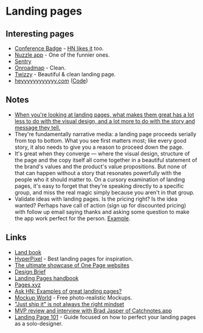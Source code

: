 # Landing pages

## Interesting pages

* [Conference Badge](https://www.conferencebadge.com) - [HN likes it](https://news.ycombinator.com/item?id=18410628) too.
* [Nuzzle app](https://muzzleapp.com) - One of the funnier ones.
* [Sentry](https://sentry.io/welcome/)
* [Onroadmap](https://onroadmap.com) - Clean.
* [Twizzy](https://twizzy.app) - Beautiful & clean landing page.
* [heyyyyyyyyyyyy.com](https://heyyyyyyyyyyyy.com) ([Code](https://github.com/thesephist/h12y))

## Notes

* [When you're looking at landing pages, what makes them great has a lot less to do with the visual design, and a lot more to do with the story and message they tell.](https://news.ycombinator.com/item?id=16710952)
* They're fundamentally narrative media: a landing page proceeds serially from top to bottom. What you see first matters most; like every good story, it also needs to give you a reason to proceed down the page.
* It's great when they converge — where the visual design, structure of the page and the copy itself all come together in a beautiful statement of the brand's values and the product's value propositions. But none of that can happen without a story that resonates powerfully with the people who it should matter to. On a cursory examination of landing pages, it's easy to forget that they're speaking directly to a specific group, and miss the real magic simply because you aren't in that group.
* Validate ideas with landing pages. Is the pricing right? Is the idea wanted? Perhaps have call of action (sign up for discounted pricing) with follow up email saying thanks and asking some question to make the app work perfect for the person. [Example](https://www.youtube.com/watch?v=6NlfGp1QH20).

## Links

* [Land book](https://land-book.com)
* [HyperPixel](https://hyperpixel.io) - Best landing pages for inspiration.
* [The ultimate showcase of One Page websites](https://onepagelove.com)
* [Design Brief](https://design.crowdbotics.com/#)
* [Landing Pages handbook](https://www.julian.com/learn/growth/landing-pages)
* [Pages.xyz](https://www.pages.xyz)
* [Ask HN: Examples of great landing pages?](https://news.ycombinator.com/item?id=16710952)
* [Mockup World](https://www.mockupworld.co) - Free photo-realistic Mockups.
* ["Just ship it" is not always the right mindset](https://www.indiehackers.com/forum/just-ship-it-is-not-always-the-right-mindset-b71eda7696)
* [MVP review and interview with Brad Jasper of Catchnotes.app](https://www.youtube.com/watch?v=6NlfGp1QH20)
* [Landing Page 101](https://www.syke.co/landingpage101) - Guide focused on how to perfect your landing pages as a solo-designer.
